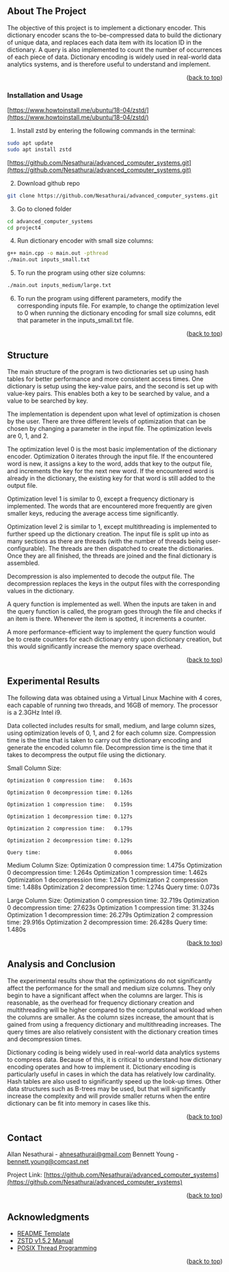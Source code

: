 <div id="top"></div>

<!-- ABOUT THE PROJECT -->
## About The Project

The objective of this project is to implement a dictionary encoder. This dictionary encoder scans the to-be-compressed data to build the dictionary of unique data, and replaces each data item with its location ID in the dictionary. A query is also implemented to count the number of occurrences of each piece of data. Dictionary encoding is widely used in real-world data analytics systems, and is therefore useful to understand and implement. 

<p align="right">(<a href="#top">back to top</a>)</p>



### Installation and Usage

[https://www.howtoinstall.me/ubuntu/18-04/zstd/](https://www.howtoinstall.me/ubuntu/18-04/zstd/)
1. Install zstd by entering the following commands in the terminal:
  ```sh 
  sudo apt update
  sudo apt install zstd
  ```
[https://github.com/Nesathurai/advanced_computer_systems.git](https://github.com/Nesathurai/advanced_computer_systems.git)
  
2. Download github repo 
  ```sh
  git clone https://github.com/Nesathurai/advanced_computer_systems.git
  ```
3. Go to cloned folder
  ```sh 
  cd advanced_computer_systems
  cd project4
  ```
4. Run dictionary encoder with small size columns: 
  ```sh
  g++ main.cpp -o main.out -pthread
  ./main.out inputs_small.txt
  ```
5. To run the program using other size columns:
  ```sh
  ./main.out inputs_medium/large.txt
  ```
6. To run the program using different parameters, modify the corresponding inputs file. For example, to change the optimization level to 0 when running the dictionary encoding for small size columns, edit that parameter in the inputs_small.txt file. 

<p align="right">(<a href="#top">back to top</a>)</p>



<!-- STRUCTURE -->
## Structure

The main structure of the program is two dictionaries set up using hash tables for better performance and more consistent access times. One dictionary is setup using the key-value pairs, and the second is set up with value-key pairs. This enables both a key to be searched by value, and a value to be searched by key. 

The implementation is dependent upon what level of optimization is chosen by the user. There are three different levels of optimization that can be chosen by changing a parameter in the input file. The optimization levels are 0, 1, and 2. 

The optimization level 0 is the most basic implementation of the dictionary encoder. Optimization 0 iterates through the input file. If the encountered word is new, it assigns a key to the word, adds that key to the output file, and increments the key for the next new word. If the encountered word is already in the dictionary, the existing key for that word is still added to the output file. 

Optimization level 1 is similar to 0, except a frequency dictionary is implemented. The words that are encountered more frequently are given smaller keys, reducing the average access time significantly. 

Optimization level 2 is similar to 1, except multithreading is implemented to further speed up the dictionary creation. The input file is split up into as many sections as there are threads (with the number of threads being user-configurable). The threads are then dispatched to create the dictionaries. Once they are all finished, the threads are joined and the final dictionary is assembled. 

Decompression is also implemented to decode the output file. The decompression replaces the keys in the output files with the corresponding values in the dictionary. 

A query function is implemented as well. When the inputs are taken in and the query function is called, the program goes through the file and checks if an item is there. Whenever the item is spotted, it increments a counter. 

A more performance-efficient way to implement the query function would be to create counters for each dictionary entry upon dictionary creation, but this would significantly increase the memory space overhead. 

<p align="right">(<a href="#top">back to top</a>)</p>



<!-- Experimental Results -->
## Experimental Results

The following data was obtained using a Virtual Linux Machine with 4 cores, each capable of running two threads, and 16GB of memory. The processor is a 2.3GHz Intel i9. 

Data collected includes results for small, medium, and large column sizes, using optimization levels of 0, 1, and 2 for each column size. Compression time is the time that is taken to carry out the dictionary encoding and generate the encoded column file. Decompression time is the time that it takes to decompress the output file using the dictionary. 

Small Column Size:

    Optimization 0 compression time:   0.163s
    
    Optimization 0 decompression time: 0.126s
    
    Optimization 1 compression time:   0.159s
    
    Optimization 1 decompression time: 0.127s
    
    Optimization 2 compression time:   0.179s
    
    Optimization 2 decompression time: 0.129s
    
    Query time:                        0.006s

Medium Column Size:
    Optimization 0 compression time:   1.475s
    Optimization 0 decompression time: 1.264s
    Optimization 1 compression time:   1.462s
    Optimization 1 decompression time: 1.247s
    Optimization 2 compression time:   1.488s
    Optimization 2 decompression time: 1.274s
    Query time:                        0.073s

Large Column Size:
    Optimization 0 compression time:   32.719s
    Optimization 0 decompression time: 27.623s
    Optimization 1 compression time:   31.324s
    Optimization 1 decompression time: 26.279s
    Optimization 2 compression time:   29.916s
    Optimization 2 decompression time: 26.428s
    Query time:                        1.480s

<p align="right">(<a href="#top">back to top</a>)</p>



<!-- Analysis and Conclusion -->
## Analysis and Conclusion

The experimental results show that the optimizations do not significantly affect the performance for the small and medium size columns. They only begin to have a significant affect when the columns are larger. This is reasonable, as the overhead for frequency dictionary creation and multithreading will be higher compared to the computational workload when the columns are smaller. As the column sizes increase, the amount that is gained from using a frequency dictionary and multithreading increases. The query times are also relatively consistent with the dictionary creation times and decompression times. 

Dictionary coding is being widely used in real-world data analytics systems to compress data. Because of this, it is critical to understand how dictionary encoding operates and how to implement it. Dictionary encoding is particularly useful in cases in which the data has relatively low cardinality. Hash tables are also used to significantly speed up the look-up times. Other data structures such as B-trees may be used, but that will significantly increase the complexity and will provide smaller returns when the entire dictionary can be fit into memory in cases like this. 

<p align="right">(<a href="#top">back to top</a>)</p>



<!-- CONTACT -->
## Contact

Allan Nesathurai - ahnesathurai@gmail.com
Bennett Young - bennett.young@comcast.net

Project Link: [https://github.com/Nesathurai/advanced_computer_systems](https://github.com/Nesathurai/advanced_computer_systems)

<p align="right">(<a href="#top">back to top</a>)</p>



<!-- ACKNOWLEDGMENTS -->
## Acknowledgments

* [README Template](https://github.com/othneildrew/Best-README-Template)
* [ZSTD v1.5.2 Manual](https://raw.githack.com/facebook/zstd/release/doc/zstd_manual.html)
* [POSIX Thread Programming](https://hpc-tutorials.llnl.gov/posix/)

<p align="right">(<a href="#top">back to top</a>)</p>

<!-- MARKDOWN LINKS & IMAGES -->
<!-- https://www.markdownguide.org/basic-syntax/#reference-style-links -->
[contributors-shield]: https://img.shields.io/github/contributors/github_username/repo_name.svg?style=for-the-badge
[contributors-url]: https://github.com/youngb10
[forks-shield]: https://img.shields.io/github/forks/github_username/repo_name.svg?style=for-the-badge
[forks-url]: https://github.com/github_username/repo_name/network/members
[stars-shield]: https://img.shields.io/github/stars/github_username/repo_name.svg?style=for-the-badge
[stars-url]: https://github.com/github_username/repo_name/stargazers
[issues-shield]: https://img.shields.io/github/issues/github_username/repo_name.svg?style=for-the-badge
[issues-url]: https://github.com/github_username/repo_name/issues
[license-shield]: https://img.shields.io/github/license/github_username/repo_name.svg?style=for-the-badge
[license-url]: https://github.com/github_username/repo_name/blob/master/LICENSE.txt
[linkedin-shield]: https://img.shields.io/badge/-LinkedIn-black.svg?style=for-the-badge&logo=linkedin&colorB=555
[linkedin-url]: https://linkedin.com/in/linkedin_username
[product-screenshot]: images/screenshot.png
